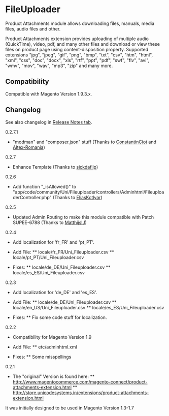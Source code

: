 FileUploader
===========

Product Attachments module allows downloading files, manuals, media files, audio files and other.

Product Attachments extension provides uploading of multiple audio (QuickTime), video, pdf, and many other files and download or view these files on product page using content-disposition property. Supported extensions &quot;jpg&quot;, &quot;jpeg&quot;, &quot;gif&quot;, &quot;png&quot;, &quot;bmp&quot;, &quot;txt&quot;, &quot;csv&quot;, &quot;htm&quot;, &quot;html&quot;, &quot;xml&quot;, &quot;css&quot;, &quot;doc&quot;, &quot;docx&quot;, &quot;xls&quot;, &quot;rtf&quot;, &quot;ppt&quot;, &quot;pdf&quot;, &quot;swf&quot;, &quot;flv&quot;, &quot;avi&quot;, &quot;wmv&quot;, &quot;mov&quot;, &quot;wav&quot;, &quot;mp3&quot;, &quot;zip&quot; and many more.


Compatibility
-------------

Compatible with Magento Version 1.9.3.x.


Changelog
---------

See also changelog in [Release Notes tab](https://github.com/MaWoScha/Unicode_FileUploader/releases).

0.2.7.1
* "modman" and "composer.json" stuff (Thanks to [ConstantinCiot](https://github.com/ConstantinCiot) and [Altex-Romania](https://github.com/Altex-Romania))

0.2.7
* Enhance Template (Thanks to [sickdaflip](https://github.com/sickdaflip/unicode_fileuploader/commit/91742c03d220e9a913dc66803e0a64286e2dfa81))

0.2.6
* Add function "_isAllowed()" to "app/code/community/Uni/Fileuploader/controllers/Adminhtml/FileuploaderController.php" (Thanks to [EliasKotlyar](https://github.com/EliasKotlyar/Unicode_FileUploader/commit/0d8d3a05163ff024fd554f0905adbf10b486639b))

0.2.5
* Updated Admin Routing to make this module compatible with Patch SUPEE-6788 (Thanks to [MatthijsIJ](https://github.com/MatthijsIJ/Unicode_FileUploader/commit/1869702dea6684182706426582ff4e4b60b4952b))

0.2.4
* Add localization for 'fr_FR' and 'pt_PT'.

* Add File:
** locale/fr_FR/Uni_Fileuploader.csv
** locale/pt_PT/Uni_Fileuploader.csv

* Fixes:
** locale/de_DE/Uni_Fileuploader.csv
** locale/es_ES/Uni_Fileuploader.csv

0.2.3
* Add localization for 'de_DE' and 'es_ES'.

* Add File:
** locale/de_DE/Uni_Fileuploader.csv
** locale/en_US/Uni_Fileuploader.csv
** locale/es_ES/Uni_Fileuploader.csv

* Fixes:
** Fix some code stuff for localization.

0.2.2
* Compatibility for Magento Version 1.9

* Add File:
** etc/adminhtml.xml

* Fixes:
** Some misspellings

0.2.1
* The "original" Version is found here:
** http://www.magentocommerce.com/magento-connect/product-attachments-extension.html
** http://store.unicodesystems.in/extensions/product-attachments-extension.html

It was initially designed to be used in Magento Version 1.3-1.7
